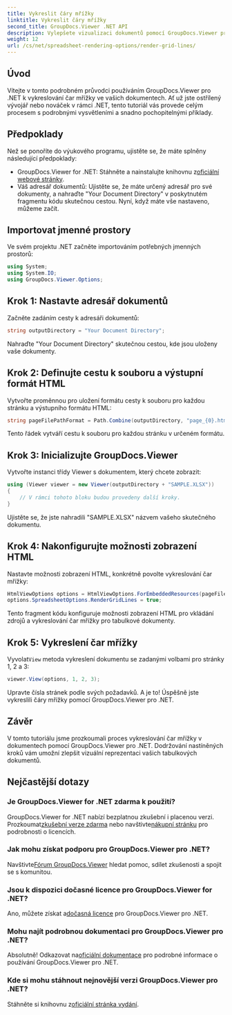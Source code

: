 ```yaml
---
title: Vykreslit čáry mřížky
linktitle: Vykreslit čáry mřížky
second_title: GroupDocs.Viewer .NET API
description: Vylepšete vizualizaci dokumentů pomocí GroupDocs.Viewer pro .NET. Vykreslete čáry mřížky bez námahy. Vyzkoušejte bezplatnou zkušební verzi nyní! #GroupDocs #Viewer
weight: 12
url: /cs/net/spreadsheet-rendering-options/render-grid-lines/
---
```

## Úvod
Vítejte v tomto podrobném průvodci používáním GroupDocs.Viewer pro .NET k vykreslování čar mřížky ve vašich dokumentech. Ať už jste ostřílený vývojář nebo nováček v rámci .NET, tento tutoriál vás provede celým procesem s podrobnými vysvětleními a snadno pochopitelnými příklady.
## Předpoklady
Než se ponoříte do výukového programu, ujistěte se, že máte splněny následující předpoklady:
-  GroupDocs.Viewer for .NET: Stáhněte a nainstalujte knihovnu z[oficiální webové stránky](https://releases.groupdocs.com/viewer/net/).
- Váš adresář dokumentů: Ujistěte se, že máte určený adresář pro své dokumenty, a nahraďte "Your Document Directory" v poskytnutém fragmentu kódu skutečnou cestou.
Nyní, když máte vše nastaveno, můžeme začít.
## Importovat jmenné prostory
Ve svém projektu .NET začněte importováním potřebných jmenných prostorů:
```csharp
using System;
using System.IO;
using GroupDocs.Viewer.Options;
```
## Krok 1: Nastavte adresář dokumentů
Začněte zadáním cesty k adresáři dokumentů:
```csharp
string outputDirectory = "Your Document Directory";
```
Nahraďte "Your Document Directory" skutečnou cestou, kde jsou uloženy vaše dokumenty.
## Krok 2: Definujte cestu k souboru a výstupní formát HTML
Vytvořte proměnnou pro uložení formátu cesty k souboru pro každou stránku a výstupního formátu HTML:
```csharp
string pageFilePathFormat = Path.Combine(outputDirectory, "page_{0}.html");
```
Tento řádek vytváří cestu k souboru pro každou stránku v určeném formátu.
## Krok 3: Inicializujte GroupDocs.Viewer
Vytvořte instanci třídy Viewer s dokumentem, který chcete zobrazit:
```csharp
using (Viewer viewer = new Viewer(outputDirectory + "SAMPLE.XLSX"))
{
    // V rámci tohoto bloku budou provedeny další kroky.
}
```
Ujistěte se, že jste nahradili "SAMPLE.XLSX" názvem vašeho skutečného dokumentu.
## Krok 4: Nakonfigurujte možnosti zobrazení HTML
Nastavte možnosti zobrazení HTML, konkrétně povolte vykreslování čar mřížky:
```csharp
HtmlViewOptions options = HtmlViewOptions.ForEmbeddedResources(pageFilePathFormat);
options.SpreadsheetOptions.RenderGridLines = true;
```
Tento fragment kódu konfiguruje možnosti zobrazení HTML pro vkládání zdrojů a vykreslování čar mřížky pro tabulkové dokumenty.
## Krok 5: Vykreslení čar mřížky
 Vyvolat`View` metoda vykreslení dokumentu se zadanými volbami pro stránky 1, 2 a 3:
```csharp
viewer.View(options, 1, 2, 3);
```
Upravte čísla stránek podle svých požadavků.
A je to! Úspěšně jste vykreslili čáry mřížky pomocí GroupDocs.Viewer pro .NET.
## Závěr
V tomto tutoriálu jsme prozkoumali proces vykreslování čar mřížky v dokumentech pomocí GroupDocs.Viewer pro .NET. Dodržování nastíněných kroků vám umožní zlepšit vizuální reprezentaci vašich tabulkových dokumentů.
## Nejčastější dotazy
### Je GroupDocs.Viewer for .NET zdarma k použití?
 GroupDocs.Viewer for .NET nabízí bezplatnou zkušební i placenou verzi. Prozkoumat[zkušební verze zdarma](https://releases.groupdocs.com/) nebo navštivte[nákupní stránku](https://purchase.groupdocs.com/buy) pro podrobnosti o licencích.
### Jak mohu získat podporu pro GroupDocs.Viewer pro .NET?
 Navštivte[Fórum GroupDocs.Viewer](https://forum.groupdocs.com/c/viewer/9) hledat pomoc, sdílet zkušenosti a spojit se s komunitou.
### Jsou k dispozici dočasné licence pro GroupDocs.Viewer for .NET?
 Ano, můžete získat a[dočasná licence](https://purchase.groupdocs.com/temporary-license/) pro GroupDocs.Viewer pro .NET.
### Mohu najít podrobnou dokumentaci pro GroupDocs.Viewer pro .NET?
 Absolutně! Odkazovat na[oficiální dokumentace](https://tutorials.groupdocs.com/viewer/net/) pro podrobné informace o používání GroupDocs.Viewer pro .NET.
### Kde si mohu stáhnout nejnovější verzi GroupDocs.Viewer pro .NET?
 Stáhněte si knihovnu z[oficiální stránka vydání](https://releases.groupdocs.com/viewer/net/).